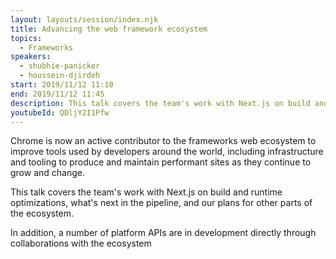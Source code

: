 ```yaml
---
layout: layouts/session/index.njk
title: Advancing the web framework ecosystem
topics:
  - Frameworks
speakers:
  - shubhie-panicker
  - houssein-djirdeh
start: 2019/11/12 11:10
end: 2019/11/12 11:45
description: This talk covers the team's work with Next.js on build and runtime optimizations, what's next in the pipeline, and our plans for other parts of the ecosystem…
youtubeId: QDljY2I1Pfw
---
```


Chrome is now an active contributor to the frameworks web ecosystem to improve tools used by developers around the world, including infrastructure and tooling to produce and maintain performant sites as they continue to grow and change.

This talk covers the team's work with Next.js on build and runtime optimizations, what's next in the pipeline, and our plans for other parts of the ecosystem.

In addition, a number of platform APIs are in development directly through collaborations with the ecosystem
